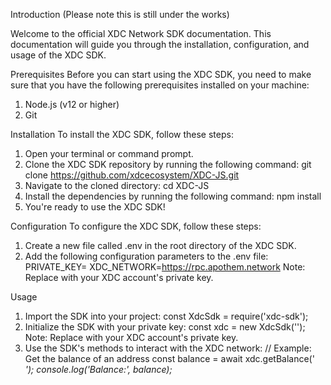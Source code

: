 Introduction (Please note this is still under the works)


Welcome to the official XDC Network SDK documentation. This documentation will guide you through the installation, configuration, and usage of the XDC SDK.

Prerequisites
Before you can start using the XDC SDK, you need to make sure that you have the following prerequisites installed on your machine:

1. Node.js (v12 or higher)
2. Git

Installation
To install the XDC SDK, follow these steps:

1. Open your terminal or command prompt.
2. Clone the XDC SDK repository by running the following command:
git clone https://github.com/xdcecosystem/XDC-JS.git
3. Navigate to the cloned directory:
cd XDC-JS
4. Install the dependencies by running the following command:
npm install
5. You're ready to use the XDC SDK!

Configuration
To configure the XDC SDK, follow these steps:
1. Create a new file called .env in the root directory of the XDC SDK.
2. Add the following configuration parameters to the .env file:
PRIVATE_KEY=<your-private-key>
XDC_NETWORK=https://rpc.apothem.network
Note: Replace <your-private-key> with your XDC account's private key.

Usage
1. Import the SDK into your project:
const XdcSdk = require('xdc-sdk');
2. Initialize the SDK with your private key:
const xdc = new XdcSdk('<your-private-key>');
Note: Replace <your-private-key> with your XDC account's private key.
 3. Use the SDK's methods to interact with the XDC network:
 // Example: Get the balance of an address
const balance = await xdc.getBalance('<address>');
console.log('Balance:', balance);








